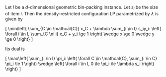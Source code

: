 Let $I$ be a $d$-dimensional geometric bin-packing instance.
Let $s_i$ be the size of item $i$.
Then the density-restricted configuration LP parametrized by $\lambda$ is given by

\[ \min\left\{ \sum_{C \in \mathcal{C}} x_C + \lambda \sum_{i \in I} s_iy_i:
\left( \forall i \in I, \sum_{C \ni i} x_C + y_i \ge 1 \right)
\wedge x \ge 0 \wedge y \ge 0 \right\} \]

Its dual is

\[ \max\left\{ \sum_{i \in I} \pi_i: \left( \forall C \in \mathcal{C}, \sum_{i \in C} \pi_i \le 1 \right)
\wedge \left( \forall i \in I, 0 \le \pi_i \le \lambda s_i \right) \right\} \]
